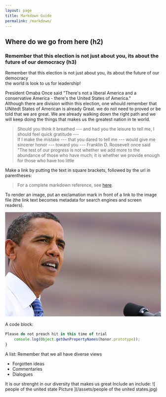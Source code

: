 ```yaml
---
layout: page
title: Markdown Guide
permalink: /markdown/
---
```


## Where do we go from here (h2)

### Remember that this election is not just about you, its about the future of our democracy (h3)

Remember that this election is not just about you, its about the future of our democracy   
the world is look to us for leadership!

President Omaba Once said "There's not a liberal America and a conservative America - there's the United States of America."  
Although there are division within this election, one whould remember that UNitedt States of American is already Great. we do not need to proved or be told that we are great. We are already walking down the right path and we will keep doing the things that makes us the greatest nation in te world.



> Should you think it breathed --- and had you the leisure to tell me, I should feel quick gratitude ---  
> If I make the mistake --- that you dared to tell me --- would give me sincerer honor --- toward you --- 
>Franklin D. Roosevelt once said "The test of our progress is not whether we add more to the abundance of those who have much; it is whether we provide enough for those who have too little 

Make a link by putting the text in square brackets, followed by the url in parentheses:

> For a complete markdown reference, see [here](http://kramdown.gettalong.org/syntax.html#link-definitions).

To render an image, put an exclamation mark in front of a link to the image file (the link text becomes metadata for search engines and screen readers).

![ Obama Picture ](/assets/image.jpg)

A code block:

```js
Please do not preach hit in this time of trial 
	console.log(Object.getOwnPropertyNames(honor.prototype));
}
```

A list: Remember that we all have diverse views 

- Forgotten ideas
- Commentaries
- Dialogues


It is our strenght in our diversity that makes us great
Include an include:
![ people of the united state Picture ](/assets/people of the united states.jpg)


